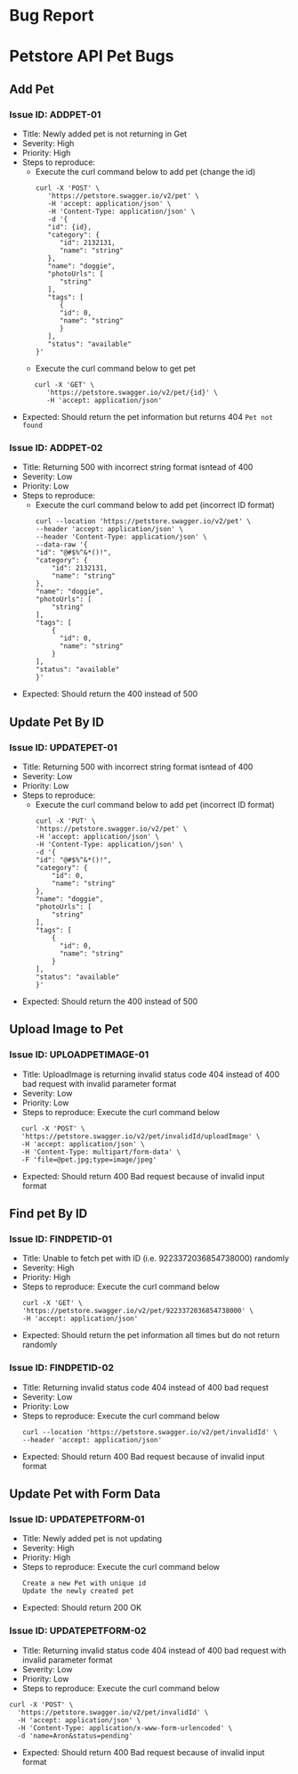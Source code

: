# Bug Report

# Petstore API Pet Bugs
## Add Pet
###  Issue ID: ADDPET-01
* Title: Newly added pet is not returning in Get
* Severity: High
* Priority: High
* Steps to reproduce: 
  * Execute the curl command below to add pet (change the id)
      ```
      curl -X 'POST' \
         'https://petstore.swagger.io/v2/pet' \
         -H 'accept: application/json' \
         -H 'Content-Type: application/json' \
         -d '{
         "id": {id},
         "category": {
            "id": 2132131,
            "name": "string"
         },
         "name": "doggie",
         "photoUrls": [
            "string"
         ],
         "tags": [
            {
            "id": 0,
            "name": "string"
            }
         ],
         "status": "available"
      }'
      ```
  * Execute the curl command below to get pet
   ```
      curl -X 'GET' \
         'https://petstore.swagger.io/v2/pet/{id}' \
         -H 'accept: application/json'
   ```
* Expected: Should return the pet information but returns 404 `Pet not found`

###  Issue ID: ADDPET-02
* Title: Returning 500 with incorrect string format isntead of 400
* Severity: Low
* Priority: Low
* Steps to reproduce: 
  * Execute the curl command below to add pet (incorrect ID format)
    ```
    curl --location 'https://petstore.swagger.io/v2/pet' \
    --header 'accept: application/json' \
    --header 'Content-Type: application/json' \
    --data-raw '{
    "id": "@#$%^&*()!",
    "category": {
        "id": 2132131,
        "name": "string"
    },
    "name": "doggie",
    "photoUrls": [
        "string"
    ],
    "tags": [
        {
          "id": 0,
          "name": "string"
        }
    ],
    "status": "available"
    }'
    ```
* Expected: Should return the 400 instead of 500

## Update Pet By ID

###  Issue ID: UPDATEPET-01
* Title: Returning 500 with incorrect string format isntead of 400
* Severity: Low
* Priority: Low
* Steps to reproduce: 
  * Execute the curl command below to add pet (incorrect ID format)
    ```
    curl -X 'PUT' \
    'https://petstore.swagger.io/v2/pet' \
    -H 'accept: application/json' \
    -H 'Content-Type: application/json' \
    -d '{
    "id": "@#$%^&*()!",
    "category": {
        "id": 0,
        "name": "string"
    },
    "name": "doggie",
    "photoUrls": [
        "string"
    ],
    "tags": [
        {
          "id": 0,
          "name": "string"
        }
    ],
    "status": "available"
    }'
    ```
* Expected: Should return the 400 instead of 500


## Upload Image to Pet
###  Issue ID: UPLOADPETIMAGE-01
* Title: UploadImage is returning invalid status code 404 instead of 400 bad request with invalid parameter format
* Severity: Low
* Priority: Low
* Steps to reproduce: Execute the curl command below
```
   curl -X 'POST' \
   'https://petstore.swagger.io/v2/pet/invalidId/uploadImage' \
   -H 'accept: application/json' \
   -H 'Content-Type: multipart/form-data' \
   -F 'file=@pet.jpg;type=image/jpeg'
  ```
* Expected: Should return 400 Bad request because of invalid input format

## Find pet By ID
###  Issue ID: FINDPETID-01
* Title: Unable to fetch pet with ID (i.e. 9223372036854738000) randomly
* Severity: High
* Priority: High
* Steps to reproduce: Execute the curl command below
   ```
   curl -X 'GET' \
   'https://petstore.swagger.io/v2/pet/9223372036854738000' \
   -H 'accept: application/json'
   ```
* Expected: Should return the pet information all times but do not return randomly

###  Issue ID: FINDPETID-02
* Title: Returning invalid status code 404 instead of 400 bad request
* Severity: Low
* Priority: Low
* Steps to reproduce: Execute the curl command below
   ```
   curl --location 'https://petstore.swagger.io/v2/pet/invalidId' \
   --header 'accept: application/json'
  ```
* Expected: Should return 400 Bad request because of invalid input format

## Update Pet with Form Data
###  Issue ID: UPDATEPETFORM-01
* Title: Newly added pet is not updating
* Severity: High
* Priority: High
* Steps to reproduce: Execute the curl command below
   ```
   Create a new Pet with unique id
   Update the newly created pet
   ```
* Expected: Should return 200 OK

###  Issue ID: UPDATEPETFORM-02
* Title: Returning invalid status code 404 instead of 400 bad request with invalid parameter format
* Severity: Low
* Priority: Low
* Steps to reproduce: Execute the curl command below
```
curl -X 'POST' \
  'https://petstore.swagger.io/v2/pet/invalidId' \
  -H 'accept: application/json' \
  -H 'Content-Type: application/x-www-form-urlencoded' \
  -d 'name=Aron&status=pending'
  ```
* Expected: Should return 400 Bad request because of invalid input format
